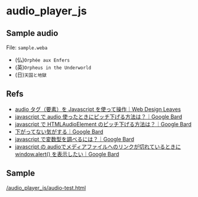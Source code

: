 # audio_player_js

## Sample audio

File: `sample.weba`

- (仏)`Orphée aux Enfers`
- (英)`Orpheus in the Underworld`
- (日)`天国と地獄`

## Refs

- [audio タグ（要素）を Javascript を使って操作｜Web Design Leaves](https://www.webdesignleaves.com/pr/jquery/javascript-audio.html)
- [javascript で audio 使ったときにピッチ下げる方法は？｜Google Bard](https://g.co/bard/share/6a2121fa7948)
- [javascript で HTMLAudioElement のピッチ下げる方法は？｜Google Bard](https://g.co/bard/share/ecc13689cd4f)
- [下がってない気がする｜Google Bard](https://g.co/bard/share/4f9c4fa30048)
- [javascript で変数型を調べるには？｜Google Bard](https://g.co/bard/share/2e46a3efc847)
- [javascript の audioでメディアファイルへのリンクが切れているときにwindow.alert() を表示したい｜Google Bard](https://g.co/bard/share/c02f31668332)

## Sample

[/audio_player_js/audio-test.html](https://n138-kz.github.io/audio_player_js/audio-test.html)
